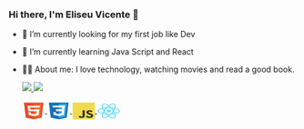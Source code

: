 ### Hi there, I'm Eliseu Vicente 👋

- 🔭 I’m currently looking for my first job like Dev
- 🌱 I’m currently learning Java Script and React
- 🧑🏻 About me: I love technology, watching movies and read a good book.

  <div>
    <a href="github.com/EliseuVicente">
      <img height="200em" src="https://github-readme-stats.vercel.app/api?username=EliseuVicente&show_icons=true&theme=minimal&include_all_commits=true&count_private=true"/>
      <img height="200em" src="https://github-readme-stats.vercel.app/api/top-langs/?username=EliseuVicente&layout-compact&langs_count-16&theme=minimal"/>
  </div>

  <div style="display: inline_block"><br>
    <img align="center" alt="Eliseu-CSS" height="30" width="40" src="https://raw.githubusercontent.com/devicons/devicon/master/icons/html5/html5-original.svg">
    <img align="center" alt="Eliseu-CSS" height="30" width="40" src="https://raw.githubusercontent.com/devicons/devicon/master/icons/css3/css3-original.svg">
    <img align="center" alt="Eliseu-CSS" height="30" width="40" src="https://raw.githubusercontent.com/devicons/devicon/master/icons/javascript/javascript-original.svg">
    <img align="center" alt="Eliseu-CSS" height="30" width="40" src="https://raw.githubusercontent.com/devicons/devicon/master/icons/react/react-original.svg">
  </div>

